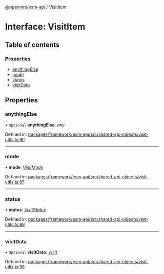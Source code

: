 [@openmrs/esm-api](../API.md) / VisitItem

# Interface: VisitItem

## Table of contents

### Properties

- [anythingElse](visititem.md#anythingelse)
- [mode](visititem.md#mode)
- [status](visititem.md#status)
- [visitData](visititem.md#visitdata)

## Properties

### anythingElse

• `Optional` **anythingElse**: *any*

Defined in: [packages/framework/esm-api/src/shared-api-objects/visit-utils.ts:90](https://github.com/openmrs/openmrs-esm-core/blob/master/packages/framework/esm-api/src/shared-api-objects/visit-utils.ts#L90)

___

### mode

• **mode**: [*VisitMode*](../enums/visitmode.md)

Defined in: [packages/framework/esm-api/src/shared-api-objects/visit-utils.ts:87](https://github.com/openmrs/openmrs-esm-core/blob/master/packages/framework/esm-api/src/shared-api-objects/visit-utils.ts#L87)

___

### status

• **status**: [*VisitStatus*](../enums/visitstatus.md)

Defined in: [packages/framework/esm-api/src/shared-api-objects/visit-utils.ts:89](https://github.com/openmrs/openmrs-esm-core/blob/master/packages/framework/esm-api/src/shared-api-objects/visit-utils.ts#L89)

___

### visitData

• `Optional` **visitData**: [*Visit*](visit.md)

Defined in: [packages/framework/esm-api/src/shared-api-objects/visit-utils.ts:88](https://github.com/openmrs/openmrs-esm-core/blob/master/packages/framework/esm-api/src/shared-api-objects/visit-utils.ts#L88)
